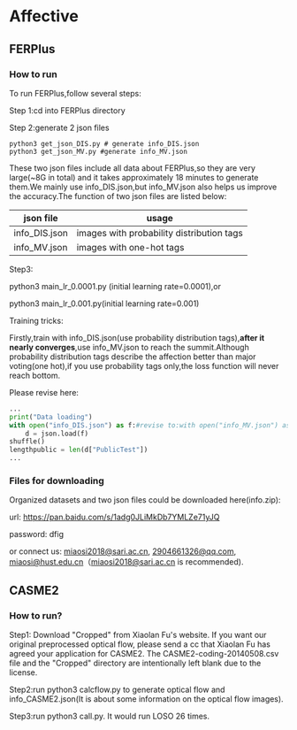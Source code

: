 # Affective

## FERPlus

### How to run

To run FERPlus,follow several steps:

Step 1:cd into FERPlus directory

Step 2:generate 2 json files

```shell
python3 get_json_DIS.py # generate info_DIS.json
python3 get_json_MV.py #generate info_MV.json
```

These two json files include all data about FERPlus,so they are very large(~8G in total) and it takes approximately 18 minutes to generate them.We mainly use info_DIS.json,but info_MV.json also helps us improve the accuracy.The function of two json files are listed below:

| json file     | usage                                     |
| ------------- | ----------------------------------------- |
| info_DIS.json | images with probability distribution tags |
| info_MV.json  | images with one-hot tags                  |

Step3:

python3 main_lr_0.0001.py   (initial learning rate=0.0001),or

python3 main_lr_0.001.py(initial learning rate=0.001)

Training tricks:

Firstly,train with info_DIS.json(use probability distribution tags),**after it nearly converges**,use info_MV.json to reach the summit.Although probability distribution tags describe the affection better than major voting(one hot),if you use probability tags only,the loss function will never reach bottom.

Please revise here:

```python
...
print("Data loading")
with open("info_DIS.json") as f:#revise to:with open("info_MV.json") as f:
    d = json.load(f)
shuffle()
lengthpublic = len(d["PublicTest"])
...
```

### Files for downloading

Organized datasets and two json files could be downloaded here(info.zip):

url: https://pan.baidu.com/s/1adg0JLiMkDb7YMLZe71yJQ

password: dfig

or connect us: miaosi2018@sari.ac.cn,  2904661326@qq.com,  miaosi@hust.edu.cn（miaosi2018@sari.ac.cn is recommended).



## CASME2

### How to run?

Step1: Download "Cropped" from Xiaolan Fu's website. If you want our original preprocessed optical flow, please send a cc that Xiaolan Fu has agreed your application for CASME2. The CASME2-coding-20140508.csv file and the "Cropped" directory are intentionally left blank due to the license.

Step2:run python3 calcflow.py to generate optical flow and info_CASME2.json(It is about some information on the optical flow images).

Step3:run python3 call.py. It would run LOSO 26 times.


